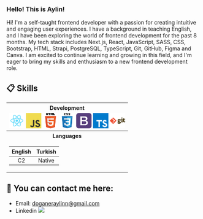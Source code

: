 ### Hello! This is Aylin!

Hi! I'm a self-taught frontend developer with a passion for creating intuitive and engaging user experiences. I have a background in teaching English, and I have been exploring the world of frontend development for the past 8 months. My tech stack includes Next.js, React, JavaScript, SASS, CSS, Bootstrap, HTML, Strapi, PostgreSQL, TypeScript, Git, GitHub, Figma and Canva. I am excited to continue learning and growing in this field, and I'm eager to bring my skills and enthusiasm to a new frontend development role. <br>



## 📋 Skills

<table>
<tr><th> Development </th></tr>
<tr><td><div align="center">
<code><img height="40" src="https://raw.githubusercontent.com/github/explore/80688e429a7d4ef2fca1e82350fe8e3517d3494d/topics/react/react.png"></code>
<code><img height="40" src="https://raw.githubusercontent.com/github/explore/80688e429a7d4ef2fca1e82350fe8e3517d3494d/topics/javascript/javascript.png"></code> 
<code><img height="40" src="https://raw.githubusercontent.com/github/explore/80688e429a7d4ef2fca1e82350fe8e3517d3494d/topics/html/html.png"></code>
<code><img height="40" src="https://raw.githubusercontent.com/github/explore/80688e429a7d4ef2fca1e82350fe8e3517d3494d/topics/css/css.png"></code> 
<code><img height="40" src="https://raw.githubusercontent.com/github/explore/5c058a388828bb5fde0bcafd4bc867b5bb3f26f3/topics/bootstrap/bootstrap.png"></code> 
<code><img height="40" src="https://raw.githubusercontent.com/github/explore/80688e429a7d4ef2fca1e82350fe8e3517d3494d/topics/typescript/typescript.png"></code> 
<code><img height="40" src="https://raw.githubusercontent.com/github/explore/80688e429a7d4ef2fca1e82350fe8e3517d3494d/topics/git/git.png"></code>                

</div></td></tr>
<tr><th> Languages </th></tr>
<tr><td><div align="center">

| English | Turkish |
|:-------:|:-------:|
| C2      | Native  |

  </div></td></tr> 
</table>

## 💬 You can contact me here: 
- Email: doganeraylinn@gmail.com
- Linkedin [![](https://img.shields.io/badge/linkedin-%230077B5.svg?&style=for-the-badge&logo=linkedin&logoColor=white)](https://www.linkedin.com/in/aylin-do%C4%9Faner-961907214/)

